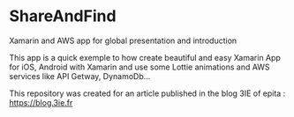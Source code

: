 # ShareAndFind
Xamarin and AWS app for global presentation and introduction

This app is a quick exemple to how create beautiful and easy Xamarin App for iOS, Android with Xamarin and use some Lottie animations and AWS services like API Getway, DynamoDb...


This repository was created for an article published in the blog 3IE of epita : https://blog.3ie.fr
